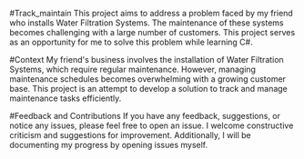 #Track_maintain
This project aims to address a problem faced by my friend who installs Water Filtration Systems. The maintenance of these systems becomes challenging with a large number of customers. This project serves as an opportunity for me to solve this problem while learning C#.

#Context
My friend's business involves the installation of Water Filtration Systems, which require regular maintenance. However, managing maintenance schedules becomes overwhelming with a growing customer base. This project is an attempt to develop a solution to track and manage maintenance tasks efficiently.

#Feedback and Contributions
If you have any feedback, suggestions, or notice any issues, please feel free to open an issue. I welcome constructive criticism and suggestions for improvement. Additionally, I will be documenting my progress by opening issues myself.
